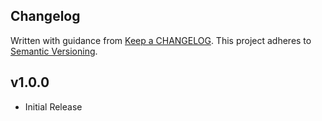 ## Changelog
Written with guidance from [Keep a CHANGELOG](http://keepachangelog.com/).
This project adheres to [Semantic Versioning](http://semver.org/).


## v1.0.0
* Initial Release
